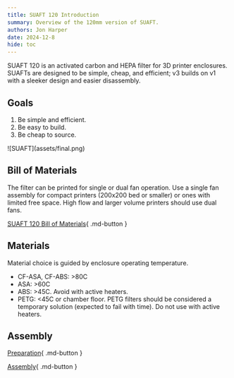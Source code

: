 ```yaml
---
title: SUAFT 120 Introduction
summary: Overview of the 120mm version of SUAFT.
authors: Jon Harper
date: 2024-12-8
hide: toc
---
```


<div markdown class="jh-grid-container jh-grid-2">
<div markdown class="jh-card">

SUAFT 120 is an activated carbon and HEPA filter for 3D printer enclosures. SUAFTs are designed to be simple, cheap, and efficient; v3 builds on v1 with a sleeker design and easier disassembly.

## Goals

1. Be simple and efficient.
2. Be easy to build.
3. Be cheap to source.
</div>
<div markdown class="jh-grid-img">
![SUAFT](assets/final.png)
</div>
</div>

## Bill of Materials

The filter can be printed for single or dual fan operation. Use a single fan assembly for compact printers (200x200 bed or smaller) or ones with limited free space. High flow and larger volume printers should use dual fans.

[SUAFT 120 Bill of Materials](bom.md){ .md-button }

## Materials

Material choice is guided by enclosure operating temperature.

- CF-ASA, CF-ABS: >80C
- ASA: >60C
- ABS: >45C. Avoid with active heaters.
- PETG: <45C or chamber floor. PETG filters should be considered a temporary solution (expected to fail with time). Do not use with active heaters.

## Assembly
 
[Preparation](prep.md){ .md-button }

[Assembly](assembly.md){ .md-button }